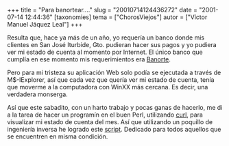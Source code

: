 +++
title = "Para banortear...."
slug = "20010714124436272"
date = "2001-07-14 12:44:36"
[taxonomies]
tema = ["ChorosViejos"]
autor = ["Víctor Manuel Jáquez Leal"]
+++

Resulta que, hace ya más de un año, yo requería un banco donde mis
clientes en San José Iturbide, Gto. pudieran hacer sus pagos y yo
pudiera ver mi estado de cuenta al momento por Internet. El único banco
que cumplía en ese momento mis requerimientos era
[Banorte](http://www.banorte.com.mx).

Pero para mi tristeza su aplicación Web solo podía se ejecutada a través
de M$-IExplorer, así que cada vez que quería ver mi estado de cuenta,
tenía que moverme a la computadora con WinXX más cercana. Es decir, una
verdadera monserga.

Así que este sabadito, con un harto trabajo y pocas ganas de hacerlo, me
di a la tarea de hacer un programín en el buen Perl, utilizando
[curl](http://curl.haxx.se), para visualizar mi estado de cuenta del
mes. Así que utilizando un poquillo de ingeniería inversa he logrado
este
[script](http://red.coral.com.mx/ceyusa/projects/banorte/banorte.pl).
Dedicado para todos aquellos que se encuentren en misma condición.

